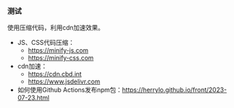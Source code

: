 ### 测试

使用压缩代码，利用cdn加速效果。

* JS、CSS代码压缩：
  * https://minify-js.com
  * https://minify-css.com
* cdn加速：
  * https://cdn.cbd.int
  * https://www.jsdelivr.com
* 如何使用Github Actions发布npm包：https://herrylo.github.io/front/2023-07-23.html
